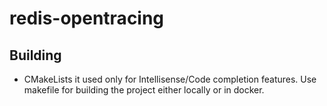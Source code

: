 # redis-opentracing

## Building
- CMakeLists it used only for Intellisense/Code completion features. Use makefile for building the project either locally or in docker.